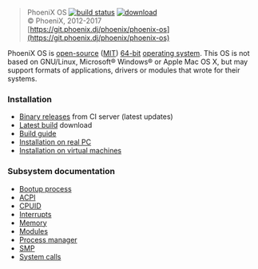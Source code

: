 > PhoeniX OS [![build status](https://git.phoenix.dj/phoenix/phoenix-os/badges/master/build.svg)](https://git.phoenix.dj/phoenix/phoenix-os/builds) [![download](https://img.shields.io/badge/download-latest-blue.svg)](https://git.phoenix.dj/phoenix/phoenix-os/builds/artifacts/master/download?job=build)<br>
> © PhoeniX, 2012-2017<br>
> [https://git.phoenix.dj/phoenix/phoenix-os](https://git.phoenix.dj/phoenix/phoenix-os)

PhoeniX OS is [open-source](https://en.wikipedia.org/wiki/Open-source_software) ([MIT](license.md)) [64-bit](https://en.wikipedia.org/wiki/64-bit_computing) [operating system](https://en.wikipedia.org/wiki/Operating_system).
This OS is not based on GNU/Linux, Microsoft® Windows® or Apple Mac OS X, but may support formats of applications, drivers or modules that wrote for their systems.

### Installation
* [Binary releases](https://git.phoenix.dj/phoenix/phoenix-os/builds) from CI server (latest updates)
* [Latest build](https://git.phoenix.dj/phoenix/phoenix-os/builds/artifacts/master/download?job=build) download
* [Build guide](build.md)
* [Installation on real PC](run-pc.md)
* [Installation on virtual machines](run-vm.md)

### Subsystem documentation
* [Bootup process](boot.md)
* [ACPI](acpi.md)
* [CPUID](cpuid.md)
* [Interrupts](interrupts.md)
* [Memory](memory.md)
* [Modules](modules.md)
* [Process manager](process-manager.md)
* [SMP](smp.md)
* [System calls](syscall.md)
